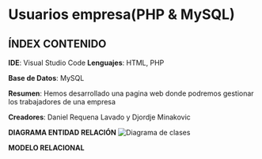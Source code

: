 # Usuarios empresa(PHP & MySQL)
## ÍNDEX CONTENIDO
**IDE**: Visual Studio Code
**Lenguajes**: HTML, PHP

**Base de Datos**: MySQL

**Resumen**: Hemos desarrollado una pagina web donde podremos gestionar los trabajadores de una empresa

**Creadores**: Daniel Requena Lavado y Djordje  Minakovic

**DIAGRAMA ENTIDAD RELACIÓN**
![Diagrama de clases](diagrama_E-R.png)

**MODELO RELACIONAL**
